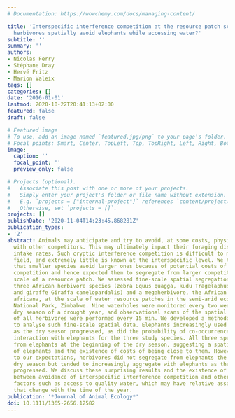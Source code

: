 ```yaml
---
# Documentation: https://wowchemy.com/docs/managing-content/

title: 'Interspecific interference competition at the resource patch scale: do large
  herbivores spatially avoid elephants while accessing water?'
subtitle: ''
summary: ''
authors:
- Nicolas Ferry
- Stéphane Dray
- Hervé Fritz
- Marion Valeix
tags: []
categories: []
date: '2016-01-01'
lastmod: 2020-10-22T20:41:13+02:00
featured: false
draft: false

# Featured image
# To use, add an image named `featured.jpg/png` to your page's folder.
# Focal points: Smart, Center, TopLeft, Top, TopRight, Left, Right, BottomLeft, Bottom, BottomRight.
image:
  caption: ''
  focal_point: ''
  preview_only: false

# Projects (optional).
#   Associate this post with one or more of your projects.
#   Simply enter your project's folder or file name without extension.
#   E.g. `projects = ["internal-project"]` references `content/project/deep-learning/index.md`.
#   Otherwise, set `projects = []`.
projects: []
publishDate: '2020-11-04T14:23:45.868281Z'
publication_types:
- '2'
abstract: Animals may anticipate and try to avoid, at some costs, physical encounters
  with other competitors. This may ultimately impact their foraging distribution and
  intake rates. Such cryptic interference competition is difficult to measure in the
  field, and extremely little is known at the interspecific level. We tested the hypothesis
  that smaller species avoid larger ones because of potential costs of interference
  competition and hence expected them to segregate from larger competitors at the
  scale of a resource patch. We assessed fine-scale spatial segregation patterns between
  three African herbivore species (zebra Equus quagga, kudu Tragelaphus strepsiceros
  and giraffe Giraffa camelopardalis) and a megaherbivore, the African elephant Loxodonta
  africana, at the scale of water resource patches in the semi-arid ecosystem of Hwange
  National Park, Zimbabwe. Nine waterholes were monitored every two weeks during the
  dry season of a drought year, and observational scans of the spatial distribution
  of all herbivores were performed every 15 min. We developed a methodological approach
  to analyse such fine-scale spatial data. Elephants increasingly used waterholes
  as the dry season progressed, as did the probability of co-occurrence and agonistic
  interaction with elephants for the three study species. All three species segregated
  from elephants at the beginning of the dry season, suggesting a spatial avoidance
  of elephants and the existence of costs of being close to them. However, contrarily
  to our expectations, herbivores did not segregate from elephants the rest of the
  dry season but tended to increasingly aggregate with elephants as the dry season
  progressed. We discuss these surprising results and the existence of a trade-off
  between avoidance of interspecific interference competition and other potential
  factors such as access to quality water, which may have relative associated costs
  that change with the time of the year.
publication: '*Journal of Animal Ecology*'
doi: 10.1111/1365-2656.12582
---
```

